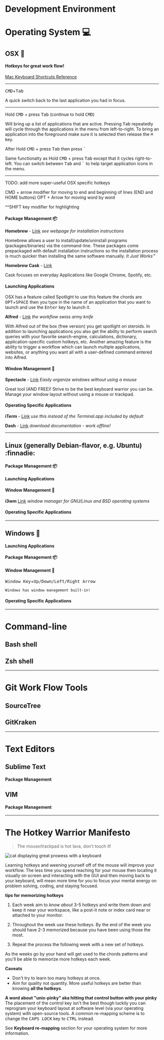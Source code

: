 # Development Environment

# Operating System :computer:

## OSX 

#### Hotkeys for great work flow!

[Mac Keyboard Shortcuts Reference][osx_hotkeys_url]

---

<kbd>CMD</kbd>+<kbd>Tab</kbd>

A quick switch back to the last application you had in focus.

---

Hold <kbd>CMD</kbd> + press <kbd>Tab</kbd> (continue to hold <kbd>CMD</kbd>)

Will bring up a list of applications that are active. Pressing <kbd>Tab</kbd>
repeatedly will cycle through the applications in the menu from left-to-right.
To bring an application into the foreground make sure it is selected then
release the <kbd>⌘</kbd> key.

After Hold <kbd>CMD</kbd> + press <kbd>Tab</kbd> then press <kbd>`</kbd>

Same functionalty as Hold <kbd>CMD</kbd> + press <kbd>Tab</kbd> except that it
cycles right-to-left. You can switch between <kbd>Tab</kbd> and <kbd>`</kbd>
to help target application icons in the menu.

---

TODO: add more super-useful OSX specific hotkeys

CMD + arrow modifier for moving to end and beginning of lines (END and HOME buttons)
OPT + Arrow for moving word by word

^^SHIFT key modifier for highlighting

#### Package Management :package:

**Homebrew** - [Link][brew_url] *see webpage for installation instructions*

Homebrew allows a user to install/update/uninstall programs (packages/binaries)
via the command-line. These packages come prepackaged with default installation
instructions so the installation process is much quicker than installing the
same software manually. *It Just Works™*

**Homebrew Cask** - [Link][cask_url]

Cask focuses on everyday Applications like Google Chrome, Spotify, etc.

#### Launching Applications
OSX has a feature called Spotlight to use this feature the chords are
<kbd>OPT</kbd>+<kbd>SPACE</kbd> then you type in the name of an application
that you want to launch and use the <kbd>Enter</kbd> key to launch it.

**Alfred** - [Link][alfred_url] *the workflow swiss army knife*

With Alfred out of the box (free version) you get spotlight on steroids. In
addition to launching applications you also get the ability to perform search
queries with your favorite search-engine, calculations, dictionary,
application-specific custom hotkeys, etc. Another amazing feature is the
ability to trigger a workflow which can launch multiple applications, websites,
or anything you want all with a user-defined command entered into Alfred.

#### Window Management :metal:

**Spectacle** - [Link][spectacle_url] *Easily organize windows without using a
mouse*

Great tool (AND FREE)! Strive to be the best keyboard warrior you can be.
Manage your window layout without using a mouse or trackpad.

#### Operating Specific Applications

**iTerm** - [Link][iterm_url] *use this instead of the Terminal.app included by default*

**Dash** - [Link][dash_url] *download documentation - work offline!*

<!-- link references related to OSX -->
[cat_typing]: http://i.imgur.com/bA3Rn7E.gif
[osx_hotkeys_url]: https://support.apple.com/en-us/HT201236 "Hotkeys for the OSX operating system"
[brew_url]: http://brew.sh/ "The missing package manager for OS X"
[cask_url]: http://caskroom.io/ "Like Homebrew but for macOS applications"
[spectacle_url]: https://www.spectacleapp.com/ "Move and resize windows with ease"
[iterm_url]: https://www.iterm2.com/downloads.html "Terminal Emulator that does amazing things"
[dash_url]: https://kapeli.com/dash "Dash gives your Mac instant offline access to 150+ API documentation sets"
[alfred_url]: https://www.alfredapp.com/ "boost your efficiency with hotkeys, keywords, text expansion and more. "

---

## Linux (generally Debian-flavor, e.g. Ubuntu) :finnadie:

#### Package Management :package:

#### Launching Applications

#### Window Management :metal:

**i3wm** [Link][i3wm_url] *window manager for GNU/Linux and BSD operating systems*

#### Operating Specific Applications

<!-- link references related to Linux -->
[i3wm_url]: https://i3wm.org/
---

## Windows :information_desk_person:

#### Launching Applications

#### Package Management :package:

#### Window Management :metal:

<kbd>Window Key</kbd>+<kbd>Up/Down/Left/Right Arrow</kbd>

```
Windows has window management built-in!
```

#### Operating Specific Applications

---

# Command-line

## Bash shell

## Zsh shell

---

# Git Work Flow Tools

## SourceTree

## GitKraken

---

# Text Editors

## Sublime Text

#### Package Management

## VIM

#### Package Management

---

# The Hotkey Warrior Manifesto

> The mouse/trackpad is hot lava, don't touch it!

![cat displaying great prowess with a keyboard][cat_typing]

Learning hotkeys and weening yourself off of the mouse will improve your
workflow. The less time you spend reaching for your mouse then locating it
visually on screen and interacting with the GUI and then moving back to your
keyboard, will mean more time for you to focus your mental energy on problem
solving, coding, and staying focused.

**tips for memorizing hotkeys**

1. Each week aim to *know about* 3-5 hotkeys and write them down and keep it
near your workspace, like a post-it note or index card near or attached to
your monitor.

1. Throughout the week use these hotkeys. By the end of the week you should
have 2-3 memorized because you have been using those the most.

1. Repeat the process the following week with a new set of hotkeys.

As the weeks go by your hand will get used to the chords patterns and you'll
be able to memorize more hotkeys each week.

**Caveats**
- Don't try to learn too many hotkeys at once.
- Aim for quality not quantity. More useful hotkeys are better than knowing
**all the hotkeys**.

**A word about "unix-pinky" aka hitting that control button with your pinky**
The placement of the control key isn't the best though luckily you can
reprogram your keyboard layout at software level (via your operating system)
with open-source tools. A common re-mapping scheme is to change the
<kbd>CAPS LOCK</kbd> key to <kbd>CTRL</kbd> instead.

See **Keyboard re-mapping** section for your operating system for more
information.